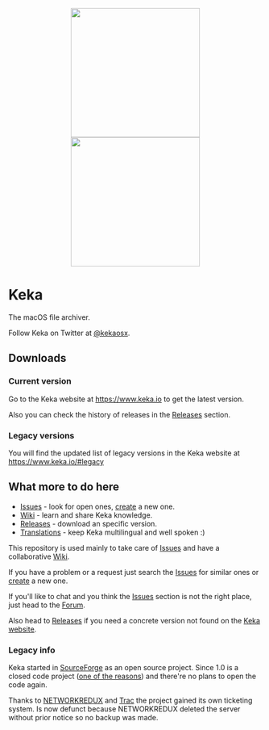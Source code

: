 <p align="center">
  <a href="#"><img width="256" height="256" src="https://www.keka.io/img/Keka-Square-512x512.png" /></a>
  <img width="256" height="256" src="https://www.keka.io/img/Keka-Square-512x512.png" />
</p>

# Keka
The macOS file archiver.

Follow Keka on Twitter at [@kekaosx](https://twitter.com/kekaosx).

## Downloads

### Current version

Go to the Keka website at https://www.keka.io to get the latest version.

Also you can check the history of releases in the [Releases](https://github.com/aonez/Keka/releases) section.

### Legacy versions

You will find the updated list of legacy versions in the Keka website at https://www.keka.io/#legacy

## What more to do here

- [Issues](https://github.com/aonez/Keka/issues) - look for open ones, [create](https://github.com/aonez/Keka/issues/new) a new one.
- [Wiki](https://github.com/aonez/Keka/wiki) - learn and share Keka knowledge.
- [Releases](https://github.com/aonez/Keka/releases) - download an specific version.
- [Translations](Translations/) - keep Keka multilingual and well spoken :)

This repository is used mainly to take care of [Issues](https://github.com/aonez/Keka/issues) and have a collaborative [Wiki](https://github.com/aonez/Keka/wiki).

If you have a problem or a request just search the [Issues](https://github.com/aonez/Keka/issues) for similar ones or [create](https://github.com/aonez/Keka/issues/new) a new one.

If you'll like to chat and you think the [Issues](https://github.com/aonez/Keka/issues) section is not the right place, just head to the [Forum](https://forum.keka.io).

Also head to [Releases](https://github.com/aonez/Keka/releases) if you need a concrete version not found on the [Keka website](https://www.keka.io).

### Legacy info
Keka started in [SourceForge](http://sourceforge.net/projects/keka) as an open source project. Since 1.0 is a closed code project ([one of the reasons](http://web.archive.org/web/20180615184129/http://trac.keka.io/ticket/14)) and there're no plans to open the code again.

Thanks to [NETWORKREDUX](https://networkredux.com) and [Trac](https://trac.edgewall.org) the project gained its own ticketing system. Is now defunct because NETWORKREDUX deleted the server without prior notice so no backup was made.
